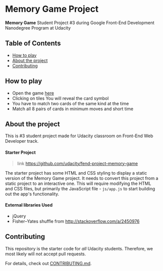 # Memory Game Project

**Memory Game**
Student Project #3 during Google Front-End Development Nanodegree Program at Udacity

## Table of Contents

* [How to play](#how-to-play)
* [About the project](#about-the-project)
* [Contributing](#contributing)

## How to play
* Open the game [here](https://dominicom.github.io/memory-game)
* Clicking on tiles You will reveal the card symbol
* You have to match two cards of the same kind at the time
* Match all 8 pairs of cards in minimum moves and short time


## About the project
This is #3 student project made for Udacity classroom on Front-End Web Developer track.

#### Starter Project
> link https://github.com/udacity/fend-project-memory-game

The starter project has some HTML and CSS styling to display a static version of the Memory Game project. It needs to convert this project from a static project to an interactive one. This will require modifying the HTML and CSS files, but primarily the JavaScript file - `js/app.js` to start building out the app's functionality.


#### External libraries Used

* jQuery
* Fisher–Yates shuffle from http://stackoverflow.com/a/2450976


## Contributing

This repository is the starter code for _all_ Udacity students. Therefore, we most likely will not accept pull requests.

For details, check out [CONTRIBUTING.md](CONTRIBUTING.md).
